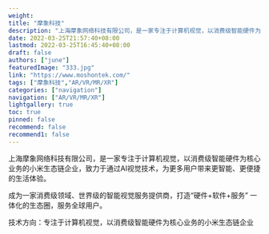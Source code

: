 ```yaml
---
weight: 
title: "摩象科技"
description: "上海摩象网络科技有限公司，是一家专注于计算机视觉，以消费级智能硬件为核心业务的小米生态链企业，致力于通过AI视觉技术，为更多用户带来更智能、更便捷的生活体验。"
date: 2022-03-25T21:57:40+08:00
lastmod: 2022-03-25T16:45:40+08:00
draft: false
authors: ["june"]
featuredImage: "333.jpg"
link: "https://www.moshontek.com/"
tags: ["摩象科技","AR/VR/MR/XR"]
categories: ["navigation"]
navigation: ["AR/VR/MR/XR"]
lightgallery: true
toc: true
pinned: false
recommend: false
recommend1: false
---
```

上海摩象网络科技有限公司，是一家专注于计算机视觉，以消费级智能硬件为核心业务的小米生态链企业，致力于通过AI视觉技术，为更多用户带来更智能、更便捷的生活体验。

成为一家消费级领域、世界级的智能视觉服务提供商，打造“硬件+软件+服务” 一体化的生态圈，服务全球用户。

技术方向：专注于计算机视觉，以消费级智能硬件为核心业务的小米生态链企业